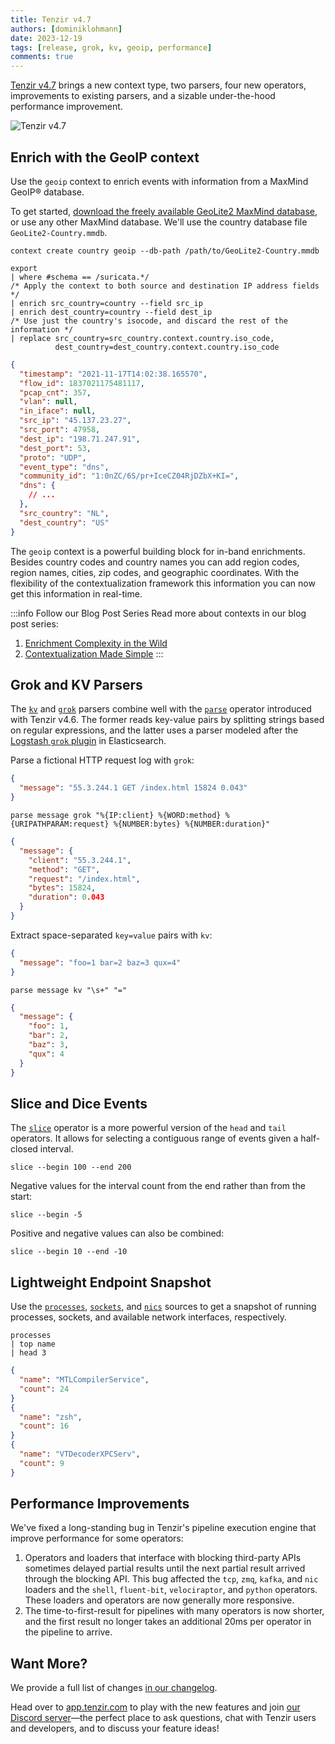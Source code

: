 ```yaml
---
title: Tenzir v4.7
authors: [dominiklohmann]
date: 2023-12-19
tags: [release, grok, kv, geoip, performance]
comments: true
---
```


[Tenzir v4.7](https://github.com/tenzir/tenzir/releases/tag/v4.7.0) brings a new
context type, two parsers, four new operators, improvements to existing parsers,
and a sizable under-the-hood performance improvement.

![Tenzir v4.7](tenzir-v4.7.excalidraw.svg)

<!-- truncate -->

## Enrich with the GeoIP context

Use the `geoip` context to enrich events with information from a MaxMind GeoIP®
database.

To get started, [download the freely available GeoLite2 MaxMind
database](https://dev.maxmind.com/geoip/geolite2-free-geolocation-data), or use
any other MaxMind database. We'll use the country database file
`GeoLite2-Country.mmdb`.

```text {0} title="Create a 'geoip' context named 'country'"
context create country geoip --db-path /path/to/GeoLite2-Country.mmdb
```

```text {0} title="Enrich Suricata events with the 'country' context"
export
| where #schema == /suricata.*/
/* Apply the context to both source and destination IP address fields */
| enrich src_country=country --field src_ip
| enrich dest_country=country --field dest_ip
/* Use just the country's isocode, and discard the rest of the information */
| replace src_country=src_country.context.country.iso_code,
          dest_country=dest_country.context.country.iso_code
```

```json {0} title="Possible output"
{
  "timestamp": "2021-11-17T14:02:38.165570",
  "flow_id": 1837021175481117,
  "pcap_cnt": 357,
  "vlan": null,
  "in_iface": null,
  "src_ip": "45.137.23.27",
  "src_port": 47958,
  "dest_ip": "198.71.247.91",
  "dest_port": 53,
  "proto": "UDP",
  "event_type": "dns",
  "community_id": "1:0nZC/6S/pr+IceCZ04RjDZbX+KI=",
  "dns": {
    // ...
  },
  "src_country": "NL",
  "dest_country": "US"
}
```

The `geoip` context is a powerful building block for in-band enrichments.
Besides country codes and country names you can add region codes, region names,
cities, zip codes, and geographic coordinates. With the flexibility of the
contextualization framework this information you can now get this information in
real-time.

:::info Follow our Blog Post Series
Read more about contexts in our blog post series:
1. [Enrichment Complexity in the Wild](/blog/enrichment-complexity-in-the-wild)
2. [Contextualization Made Simple](/blog/contextualization-made-simple)
:::

## Grok and KV Parsers

The [`kv`](/next/formats/kv) and [`grok`](/next/formats/grok) parsers combine
well with the [`parse`](/next/operators/parse) operator introduced with Tenzir
v4.6. The former reads key-value pairs by splitting strings based on regular
expressions, and the latter uses a parser modeled after the [Logstash
`grok` plugin][logstash-grok] in Elasticsearch.

[logstash-grok]: https://www.elastic.co/guide/en/logstash/current/plugins-filters-grok.html

Parse a fictional HTTP request log with `grok`:

```json {0} title="Example input"
{
  "message": "55.3.244.1 GET /index.html 15824 0.043"
}
```

```text {0} title="Parse with grok"
parse message grok "%{IP:client} %{WORD:method} %{URIPATHPARAM:request} %{NUMBER:bytes} %{NUMBER:duration}"
```

```json {0} title="Example output"
{
  "message": {
    "client": "55.3.244.1",
    "method": "GET",
    "request": "/index.html",
    "bytes": 15824,
    "duration": 0.043
  }
}
```

Extract space-separated `key=value` pairs with `kv`:

```json {0} title="Example input"
{
  "message": "foo=1 bar=2 baz=3 qux=4"
}
```

```text {0} title="Parse with kv"
parse message kv "\s+" "="
```

```json {0} title="Example output"
{
  "message": {
    "foo": 1,
    "bar": 2,
    "baz": 3,
    "qux": 4
  }
}
```

## Slice and Dice Events

The [`slice`](/next/operators/slice) operator is a more powerful version of the
`head` and `tail` operators. It allows for selecting a contiguous range of
events given a half-closed interval.

```text {0} title="Get the second 100 events"
slice --begin 100 --end 200
```

Negative values for the interval count from the end rather than from the start:

```text {0} title="Get the last 5 events"
slice --begin -5
```

Positive and negative values can also be combined:

```text {0} title="Get everything but the first 10 and the last 10 events"
slice --begin 10 --end -10
```

## Lightweight Endpoint Snapshot

Use the [`processes`](/next/operators/processes),
[`sockets`](/next/operators/sockets), and [`nics`](/next/operators/nics) sources
to get a snapshot of running processes, sockets, and available network
interfaces, respectively.

```text {0} title="Top three running processes by name"
processes
| top name
| head 3
```

```json {0} title="Possible output"
{
  "name": "MTLCompilerService",
  "count": 24
}
{
  "name": "zsh",
  "count": 16
}
{
  "name": "VTDecoderXPCServ",
  "count": 9
}
```

## Performance Improvements

We've fixed a long-standing bug in Tenzir's pipeline execution engine that
improve performance for some operators:

1. Operators and loaders that interface with blocking third-party APIs sometimes
   delayed partial results until the next partial result arrived through the
   blocking API. This bug affected the `tcp`, `zmq`, `kafka`, and `nic` loaders
   and the `shell`, `fluent-bit`, `velociraptor`, and `python` operators. These
   loaders and operators are now generally more responsive.
2. The time-to-first-result for pipelines with many operators is now shorter,
   and the first result no longer takes an additional 20ms per operator in the
   pipeline to arrive.

## Want More?

We provide a full list of changes [in our changelog](/changelog#v470).

Head over to [app.tenzir.com](https://app.tenzir.com) to play with the new
features and join [our Discord server](/discord)—the perfect place to ask
questions, chat with Tenzir users and developers, and to discuss your feature
ideas!
